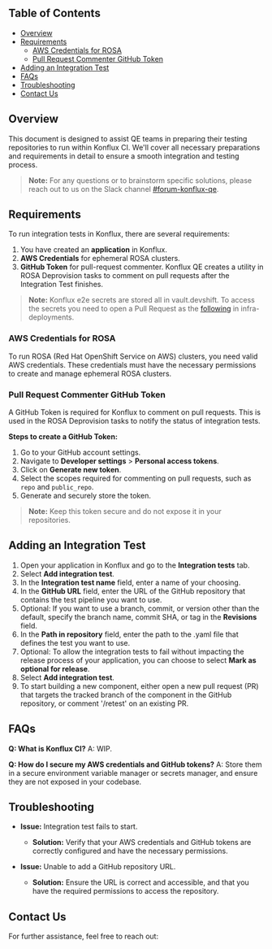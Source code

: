 ## Table of Contents<!-- omit from toc -->

- [Overview](#overview)
- [Requirements](#requirements)
    - [AWS Credentials for ROSA](#aws-credentials-for-rosa)
    - [Pull Request Commenter GitHub Token](#pull-request-commenter-github-token)
- [Adding an Integration Test](#adding-an-integration-test)
- [FAQs](#faqs)
- [Troubleshooting](#troubleshooting)
- [Contact Us](#contact-us)

## Overview

This document is designed to assist QE teams in preparing their testing repositories to run within Konflux CI. We'll cover all necessary preparations and requirements in detail to ensure a smooth integration and testing process.

> **Note:** For any questions or to brainstorm specific solutions, please reach out to us on the Slack channel [#forum-konflux-qe](https://slack.com).

## Requirements

To run integration tests in Konflux, there are several requirements:

1. You have created an **application** in Konflux.
2. **AWS Credentials** for ephemeral ROSA clusters.
3. **GitHub Token** for pull-request commenter. Konflux QE creates a utility in ROSA Deprovision tasks to comment on pull requests after the Integration Test finishes.

> **Note:** Konflux e2e secrets are stored all in vault.devshift. To access the secrets you need to open a Pull Request as the [following](https://github.com/redhat-appstudio/infra-deployments/pull/4255) in infra-deployments.

### AWS Credentials for ROSA

To run ROSA (Red Hat OpenShift Service on AWS) clusters, you need valid AWS credentials. These credentials must have the necessary permissions to create and manage ephemeral ROSA clusters.


### Pull Request Commenter GitHub Token

A GitHub Token is required for Konflux to comment on pull requests. This is used in the ROSA Deprovision tasks to notify the status of integration tests.

**Steps to create a GitHub Token:**

1. Go to your GitHub account settings.
2. Navigate to **Developer settings** > **Personal access tokens**.
3. Click on **Generate new token**.
4. Select the scopes required for commenting on pull requests, such as `repo` and `public_repo`.
5. Generate and securely store the token.

> **Note:** Keep this token secure and do not expose it in your repositories.

## Adding an Integration Test

1. Open your application in Konflux and go to the **Integration tests** tab.
2. Select **Add integration test**.
3. In the **Integration test name** field, enter a name of your choosing.
4. In the **GitHub URL** field, enter the URL of the GitHub repository that contains the test pipeline you want to use.
5. Optional: If you want to use a branch, commit, or version other than the default, specify the branch name, commit SHA, or tag in the **Revisions** field.
6. In the **Path in repository** field, enter the path to the .yaml file that defines the test you want to use.
7. Optional: To allow the integration tests to fail without impacting the release process of your application, you can choose to select **Mark as optional for release**.
8. Select **Add integration test**.
9. To start building a new component, either open a new pull request (PR) that targets the tracked branch of the component in the GitHub repository, or comment '/retest' on an existing PR.

## FAQs

**Q: What is Konflux CI?**
A: WIP.

**Q: How do I secure my AWS credentials and GitHub tokens?**
A: Store them in a secure environment variable manager or secrets manager, and ensure they are not exposed in your codebase.

## Troubleshooting

- **Issue:** Integration test fails to start.
  - **Solution:** Verify that your AWS credentials and GitHub tokens are correctly configured and have the necessary permissions.

- **Issue:** Unable to add a GitHub repository URL.
  - **Solution:** Ensure the URL is correct and accessible, and that you have the required permissions to access the repository.

## Contact Us

For further assistance, feel free to reach out:

